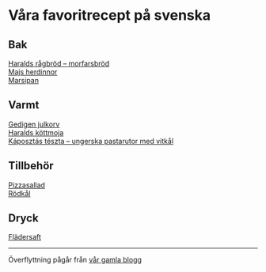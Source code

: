 # Våra favoritrecept på svenska

## Bak
[Haralds rågbröd &ndash; morfarsbröd](recept/Haralds-rågbröd.md)
<br>
[Majs herdinnor](recept/Majs-herdinnor.md)
<br>
[Marsipan](recept/marsipan.md)

## Varmt
[Gedigen julkorv](recept/gedigen-julkorv.md)
<br>
[Haralds köttmoja](recept/Haralds-köttmoja.md)
<br>
[Káposztás tészta &ndash; ungerska pastarutor med vitkål](recept/káposztás-tészta.md)

## Tillbehör
[Pizzasallad](recept/pizzasallad.md)
<br>
[Rödkål](recept/rödkål.md)

## Dryck
[Flädersaft](recept/flädersaft.md)

___

Överflyttning pågår från [vår gamla blogg](https://storlind.blogspot.com/2009/07/pizzasallad.html)

